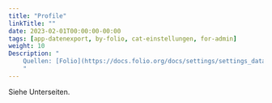 ```yaml
---
title: "Profile"
linkTitle: ""
date: 2023-02-01T00:00:00-00:00
tags: [app-datenexport, by-folio, cat-einstellungen, for-admin]
weight: 10
Description: "
    Quellen: [Folio](https://docs.folio.org/docs/settings/settings_data_export/settings_data_export/#settings--data-export--job-profiles) <!-- & [GBV](https://info.gebev.de/display/FOLIOGBVEXTERN/Einstellungen+(Datenexport):+Profile) -->
    "
---
```


Siehe Unterseiten.
